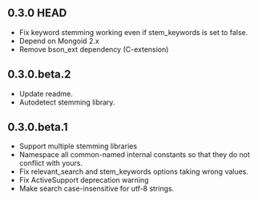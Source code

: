## 0.3.0 HEAD
* Fix keyword stemming working even if stem\_keywords is set to false.
* Depend on Mongoid 2.x
* Remove bson\_ext dependency (C-extension)

## 0.3.0.beta.2

* Update readme.
* Autodetect stemming library.

## 0.3.0.beta.1

* Support multiple stemming libraries
* Namespace all common-named internal constants so that they do not conflict with yours.
* Fix relevant\_search and stem\_keywords options taking wrong values.
* Fix ActiveSupport deprecation warning
* Make search case-insensitive for utf-8 strings.
